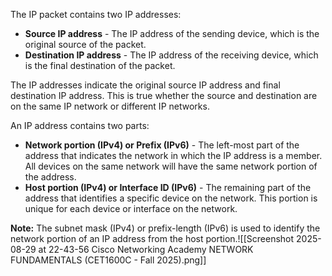 
The IP packet contains two IP addresses:

- **Source IP address** - The IP address of the sending device, which is the original source of the packet.
- **Destination IP address** - The IP address of the receiving device, which is the final destination of the packet.

The IP addresses indicate the original source IP address and final destination IP address. This is true whether the source and destination are on the same IP network or different IP networks.

An IP address contains two parts:

- **Network portion (IPv4) or Prefix (IPv6)** - The left-most part of the address that indicates the network in which the IP address is a member. All devices on the same network will have the same network portion of the address.
- **Host portion (IPv4) or Interface ID (IPv6)** - The remaining part of the address that identifies a specific device on the network. This portion is unique for each device or interface on the network.

**Note:** The subnet mask (IPv4) or prefix-length (IPv6) is used to identify the network portion of an IP address from the host portion.![[Screenshot 2025-08-29 at 22-43-56 Cisco Networking Academy NETWORK FUNDAMENTALS (CET1600C - Fall 2025).png]]